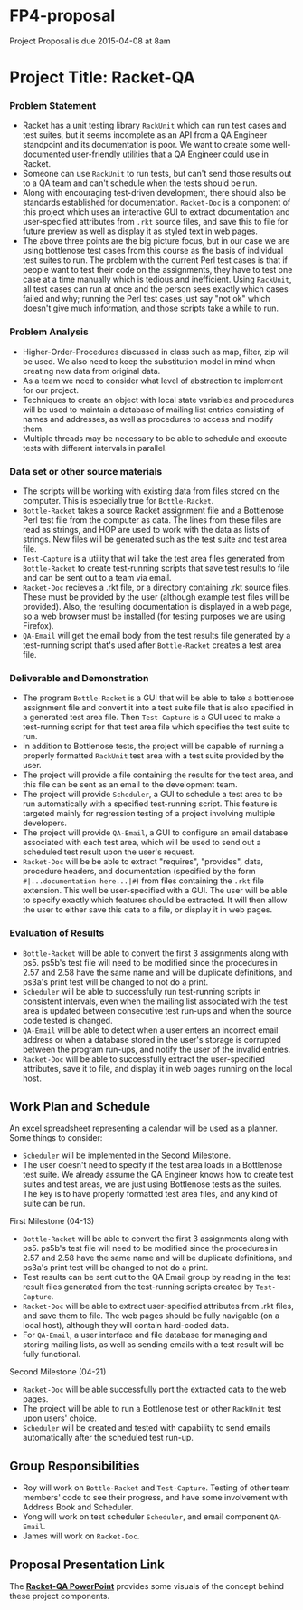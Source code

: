 # FP4-proposal
Project Proposal is due 2015-04-08 at 8am

# Project Title: Racket-QA
### Problem Statement

* Racket has a unit testing library `RackUnit` which can run test cases and test suites, but it seems incomplete as an API from a QA Engineer standpoint and its documentation is poor. We want to create some well-documented user-friendly utilities that a QA Engineer could use in Racket.
* Someone can use `RackUnit` to run tests, but can't send those results out to a QA team and can't schedule when the tests should be run.
* Along with encouraging test-driven development, there should also be standards established for documentation. `Racket-Doc` is a component of this project which uses an interactive GUI to extract documentation and user-specified attributes from `.rkt` source files, and save this to file for future preview as well as display it as styled text in web pages.
* The above three points are the big picture focus, but in our case we are using bottlenose test cases from this course as the basis of individual test suites to run. The problem with the current Perl test cases is that if people want to test their code on the assignments, they have to test one case at a time manually which is tedious and inefficient. Using `RackUnit`, all test cases can run at once and the person sees exactly which cases failed and why; running the Perl test cases just say "not ok" which doesn't give much information, and those scripts take a while to run.

### Problem Analysis

* Higher-Order-Procedures discussed in class such as map, filter, zip will be used. We also need to keep the substitution model in mind when creating new data from original data.
* As a team we need to consider what level of abstraction to implement for our project.
* Techniques to create an object with local state variables and procedures will be used to maintain a database of mailing list entries consisting of names and addresses, as well as procedures to access and modify them.
* Multiple threads may be necessary to be able to schedule and execute tests with different intervals in parallel.

### Data set or other source materials

* The scripts will be working with existing data from files stored on the computer. This is especially true for `Bottle-Racket`.
* `Bottle-Racket` takes a source Racket assignment file and a Bottlenose Perl test file from the computer as data. The lines from these files are read as strings, and HOP are used to work with the data as lists of strings. New files will be generated such as the test suite and test area file.
* `Test-Capture` is a utility that will take the test area files generated from `Bottle-Racket` to create test-running scripts that save test results to file and can be sent out to a team via email.
* `Racket-Doc` recieves a .rkt file, or a directory containing .rkt source files.  These must be provided by the user (although example test files will be provided).  Also, the resulting documentation is displayed in a web page, so a web browser must be installed (for testing purposes we are using Firefox).
* `QA-Email` will get the email body from the test results file generated by a test-running script that's used after `Bottle-Racket` creates a test area file.

### Deliverable and Demonstration

* The program `Bottle-Racket` is a GUI that will be able to take a bottlenose assignment file and convert it into a test suite file that is also specified in a generated test area file. Then `Test-Capture` is a GUI used to make a test-running script for that test area file which specifies the test suite to run.
* In addition to Bottlenose tests, the project will be capable of running a properly formatted `RackUnit` test area with a test suite provided by the user.
* The project will provide a file containing the results for the test area, and this file can be sent as an email to the development team.
* The project will provide `Scheduler`, a GUI to schedule a test area to be run automatically with a specified test-running script. This feature is targeted mainly for regression testing of a project involving multiple developers.
* The project will provide `QA-Email`, a GUI to configure an email database associated with each test area, which will be used to send out a scheduled test result upon the user's request.
* `Racket-Doc` will be be able to extract "requires", "provides", data, procedure headers, and documentation (specified by the form `#|...documentation here...|#`) from files containing the `.rkt` file extension.  This well be user-specified with a GUI.  The user will be able to specify exactly which features should be extracted.  It will then allow the user to either save this data to a file, or display it in web pages.

### Evaluation of Results

* `Bottle-Racket` will be able to convert the first 3 assignments along with ps5. ps5b's test file will need to be modified since the procedures in 2.57 and 2.58 have the same name and will be duplicate definitions, and ps3a's print test will be changed to not do a print.
* `Scheduler` will be able to successfully run test-running scripts in consistent intervals, even when the mailing list associated with the test area is updated between consecutive test run-ups and when the source code tested is changed.
* `QA-Email` will be able to detect when a user enters an incorrect email address or when a database stored in the user's storage is corrupted between the program run-ups, and notify the user of the invalid entries.
* `Racket-Doc` will be able to successfully extract the user-specified attributes, save it to file, and display it in web pages running on the local host.

## Work Plan and Schedule

An excel spreadsheet representing a calendar will be used as a planner. Some things to consider:
* `Scheduler` will be implemented in the Second Milestone.
* The user doesn't need to specify if the test area loads in a Bottlenose test suite. We already assume the QA Engineer knows how to create test suites and test areas, we are just using Bottlenose tests as the suites. The key is to have properly formatted test area files, and any kind of suite can be run.

First Milestone (04-13)
* `Bottle-Racket` will be able to convert the first 3 assignments along with ps5. ps5b's test file will need to be modified since the procedures in 2.57 and 2.58 have the same name and will be duplicate definitions, and ps3a's print test will be changed to not do a print.
* Test results can be sent out to the QA Email group by reading in the test result files generated from the test-running scripts created by `Test-Capture`.
* `Racket-Doc` will be able to extract user-specified attributes from .rkt files, and save them to file.  The web pages should be fully navigable (on a local host), although they will contain hard-coded data.
* For `QA-Email`, a user interface and file database for managing and storing mailing lists, as well as sending emails with a test result will be fully functional.

Second Milestone (04-21)
* `Racket-Doc` will be able successfully port the extracted data to the web pages.
* The project will be able to run a Bottlenose test or other `RackUnit` test upon users' choice.
* `Scheduler` will be created and tested with capability to send emails automatically after the scheduled test run-up.

## Group Responsibilities

* Roy will work on `Bottle-Racket` and `Test-Capture`. Testing of other team members' code to see their progress, and have some involvement with Address Book and Scheduler.
* Yong will work on test scheduler `Scheduler`, and email component `QA-Email`.
* James will work on `Racket-Doc`.

## Proposal Presentation Link
The [**Racket-QA PowerPoint**][powerpoint] provides some visuals of the concept behind these project components.

<!-- Links -->
[powerpoint]: https://docs.google.com/presentation/d/1Ff5LjW92cEDqhPJGla6IjBosKEh1DuKNqqaBsNtIqRg/edit?usp=sharing
